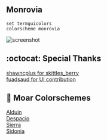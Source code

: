 Monrovia
------

```VimL
set termguicolors
colorscheme monrovia
```
![screenshot](https://cloud.githubusercontent.com/assets/11221489/24350119/ed073b80-1295-11e7-9c96-b678c66792b6.png)

:octocat: Special Thanks
-----------------
[shawncplus for skittles_berry](https://github.com/shawncplus/skittles_berry)<br>
[fuadsaud for UI contribution](https://github.com/fuadsaud)

:octopus: Moar Colorschemes
-------
[Alduin](https://github.com/AlessandroYorba/Alduin)<br>
[Despacio](https://github.com/AlessandroYorba/Despacio)<br>
[Sierra](https://github.com/AlessandroYorba/Sierra)<br>
[Sidonia](https://github.com/AlessandroYorba/Sidonia)

